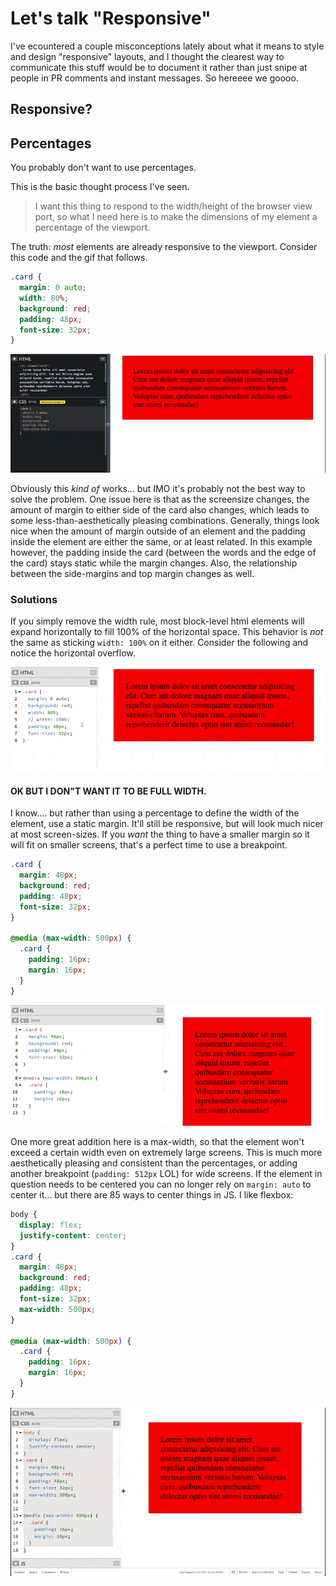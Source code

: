 # Let's talk "Responsive"
I've ecountered a couple misconceptions lately about what it means to style and design "responsive" layouts, and I thought the clearest way to communicate this stuff would be to document it rather than just snipe at people in PR comments and instant messages.  So hereeee we goooo.

## Responsive?

## Percentages
You probably don't want to use percentages.

This is the basic thought process I've seen.
> I want this thing to respond to the width/height of the browser view port, so what I need here is to make the dimensions of my element a percentage of the viewport.

The truth: _most_ elements are already responsive to the viewport. Consider this code and the gif that follows.

```css
.card {
  margin: 0 auto;
  width: 80%;
  background: red;
  padding: 48px;
  font-size: 32px;
}
```
![percentage](./percentage.gif)

Obviously this _kind of_ works... but IMO it's probably not the best way to solve the problem. One issue here is that as the screensize changes, the amount of margin to either side of the card also changes, which leads to some less-than-aesthetically pleasing combinations. Generally, things look nice when the amount of margin outside of an element and the padding inside the element are either the same, or at least related. In this example however, the padding inside the card (between the words and the edge of the card) stays static while the margin changes. Also, the relationship between the side-margins and top margin changes as well.

### Solutions
If you simply remove the width rule, most block-level html elements will expand horizontally to fill 100% of the horizontal space. This behavior is _not_ the same as sticking `width: 100%` on it either.  Consider the following and notice the horizontal overflow.

![width](./width.gif)

#### OK BUT I DON"T WANT IT TO BE FULL WIDTH.

I know.... but rather than using a percentage to define the width of the element, use a static margin.  It'll still be responsive, but will look much nicer at most screen-sizes.  If you _want_ the thing to have a smaller margin so it will fit on smaller screens, that's a perfect time to use a breakpoint.

```css
.card {
  margin: 48px;
  background: red;
  padding: 48px;
  font-size: 32px;
}

@media (max-width: 500px) {
  .card {
    padding: 16px;
    margin: 16px;
  }
}
```

![margin](./margin.gif)

One more great addition here is a max-width, so that the element won't exceed a certain width even on extremely large screens. This is much more aesthetically pleasing and consistent than the percentages, or adding another breakpoint (`padding: 512px` LOL) for wide screens. If the element in question needs to be centered you can no longer rely on `margin: auto` to center it... but there are 85 ways to center things in JS.  I like flexbox: 

```css
body {
  display: flex;
  justify-content: center;
}
.card {
  margin: 48px;
  background: red;
  padding: 48px;
  font-size: 32px;
  max-width: 500px;
}

@media (max-width: 500px) {
  .card {
    padding: 16px;
    margin: 16px;
  }
}
```

![max-width](./max-width.gif)